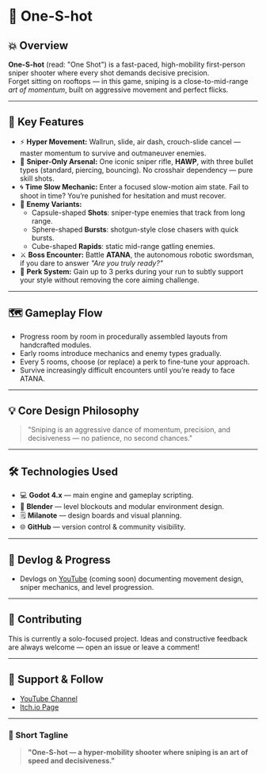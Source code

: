 # 🎯 One-S-hot

## 💥 Overview

**One-S-hot** (read: "One Shot") is a fast-paced, high-mobility first-person sniper shooter where every shot demands decisive precision.  
Forget sitting on rooftops — in this game, sniping is a close-to-mid-range *art of momentum*, built on aggressive movement and perfect flicks.

---

## 🚀 Key Features

- ⚡ **Hyper Movement:** Wallrun, slide, air dash, crouch-slide cancel — master momentum to survive and outmaneuver enemies.
- 🎯 **Sniper-Only Arsenal:** One iconic sniper rifle, **HAWP**, with three bullet types (standard, piercing, bouncing). No crosshair dependency — pure skill shots.
- 🌀 **Time Slow Mechanic:** Enter a focused slow-motion aim state. Fail to shoot in time? You’re punished for hesitation and must recover.
- 🤖 **Enemy Variants:** 
  - Capsule-shaped **Shots**: sniper-type enemies that track from long range.
  - Sphere-shaped **Bursts**: shotgun-style close chasers with quick bursts.
  - Cube-shaped **Rapids**: static mid-range gatling enemies.
- ⚔️ **Boss Encounter:** Battle **ATANA**, the autonomous robotic swordsman, if you dare to answer *"Are you truly ready?"*
- 🏹 **Perk System:** Gain up to 3 perks during your run to subtly support your style without removing the core aiming challenge.

---

## 🗺️ Gameplay Flow

- Progress room by room in procedurally assembled layouts from handcrafted modules.
- Early rooms introduce mechanics and enemy types gradually.
- Every 5 rooms, choose (or replace) a perk to fine-tune your approach.
- Survive increasingly difficult encounters until you’re ready to face ATANA.

---

## 💡 Core Design Philosophy

> "Sniping is an aggressive dance of momentum, precision, and decisiveness — no patience, no second chances."

---

## 🛠️ Technologies Used

- 💻 **Godot 4.x** — main engine and gameplay scripting.
- 🎨 **Blender** — level blockouts and modular environment design.
- 🗒️ **Milanote** — design boards and visual planning.
- 🌐 **GitHub** — version control & community visibility.

---

## 🎥 Devlog & Progress

- Devlogs on [YouTube](#https://www.youtube.com/@mrdotss4967) (coming soon) documenting movement design, sniper mechanics, and level progression.

---

## 🤝 Contributing

This is currently a solo-focused project. Ideas and constructive feedback are always welcome — open an issue or leave a comment!

---

## 🌟 Support & Follow

- [YouTube Channel](#https://www.youtube.com/@mrdotss4967)
- [Itch.io Page](#https://mrdotss.itch.io/)

---

### 💬 Short Tagline

> **"One-S-hot — a hyper-mobility shooter where sniping is an art of speed and decisiveness."**
